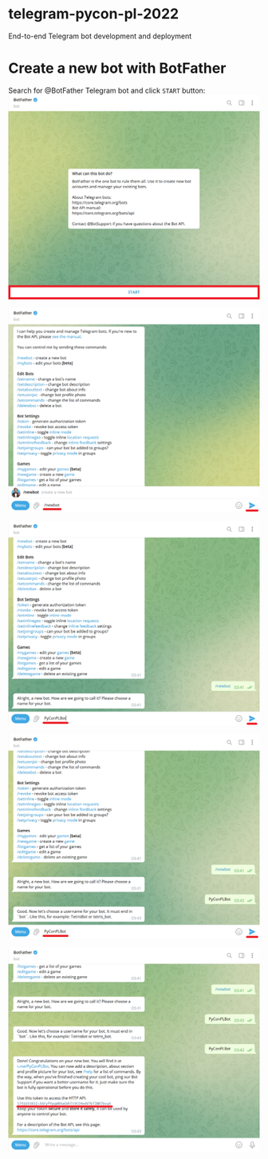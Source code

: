 # telegram-pycon-pl-2022
End-to-end Telegram bot development and deployment

# Create a new bot with BotFather
Search for @BotFather Telegram bot and click `START` button:
![botfather_newbot_0001.png](img/botfather_newbot_0001.png "BotFather. Start")

![botfather_newbot_0002.png](img/botfather_newbot_0002.png "BotFather. '/newbot' command")

![botfather_newbot_0003.png](img/botfather_newbot_0003.png "BotFather. Name")

![botfather_newbot_0004.png](img/botfather_newbot_0004.png "BotFather. Username")

![botfather_newbot_0005.png](img/botfather_newbot_0005.png "BotFather. Token")
